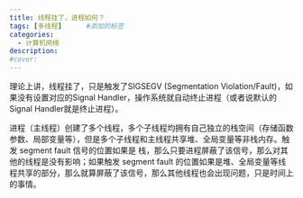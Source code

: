 ```yaml
---
title: 线程挂了，进程如何？
tags: [多线程]      #添加的标签
categories: 
  - 计算机网络
description: 
#cover: 
---
```




理论上讲，线程挂了，只是触发了SIGSEGV (Segmentation Violation/Fault)，如果没有设置对应的Signal Handler，操作系统就自动终止进程（或者说默认的Signal Handler就是终止进程）。



进程（主线程）创建了多个线程，多个子线程均拥有自己独立的栈空间（存储函数参数、局部变量等），但是多个子线程和主线程共享堆、全局变量等非栈内存。触发 segment fault 信号的位置如果是 栈，那么只要进程屏蔽了该信号，那么对其他的线程是没有影响；如果触发 segment fault 的位置如果是堆、全局变量等线程共享的部分，那么就算屏蔽了该信号，那么其他线程也会出现问题，只是时间上的事情。

